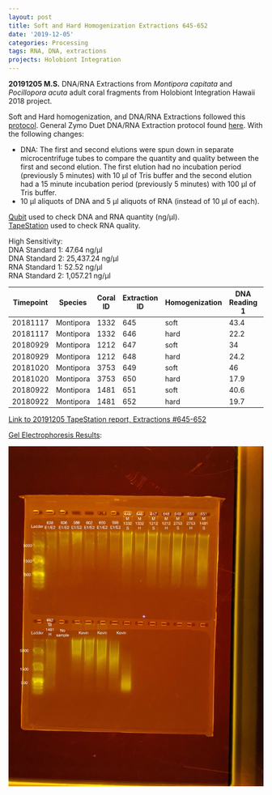 ```yaml
---
layout: post
title: Soft and Hard Homogenization Extractions 645-652
date: '2019-12-05'
categories: Processing
tags: RNA, DNA, extractions
projects: Holobiont Integration
---
```


**20191205 M.S.**
DNA/RNA Extractions from *Montipora capitata* and *Pocillopora acuta* adult coral fragments from Holobiont Integration Hawaii 2018 project.  

Soft and Hard homogenization, and DNA/RNA Extractions followed this [protocol](https://github.com/emmastrand/EmmaStrand_Notebook/blob/master/_posts/2019-06-05-Soft-and-Hard-Homogenization-Protocol.md). General Zymo Duet DNA/RNA Extraction protocol found [here](https://github.com/emmastrand/EmmaStrand_Notebook/blob/master/_posts/2019-05-31-Zymo-Duet-RNA-DNA-Extraction-Protocol.md). With the following changes:  
- DNA: The first and second elutions were spun down in separate microcentrifuge tubes to compare the quantity and quality between the first and second elution. The first elution had no incubation period (previously 5 minutes) with 10 μl of Tris buffer and the second elution had a 15 minute incubation period (previously 5 minutes) with 100 μl of Tris buffer.  
- 10 μl aliquots of DNA and 5 μl aliquots of RNA (instead of 10 μl of each).  


[Qubit](https://github.com/emmastrand/EmmaStrand_Notebook/blob/master/_posts/2019-05-31-Qubit-Protocol.md) used to check DNA and RNA quantity (ng/μl).  
[TapeStation](https://github.com/emmastrand/EmmaStrand_Notebook/blob/master/_posts/2019-05-31-TapeStation-Protocol.md) used to check RNA quality.

High Sensitivity:  
DNA Standard 1:  47.64 ng/μl  
DNA Standard 2:  25,437.24 ng/μl  
RNA Standard 1:  52.52 ng/μl  
RNA Standard 2:  1,057.21 ng/μl

| Timepoint | Species   | Coral ID | Extraction ID | Homogenization | DNA Reading 1 | DNA Reading 2 | Average DNA ng/μl | RNA Reading 1 | RNA Reading 2 | Average RNA ng/μl | RIN |
|-----------|-----------|----------|---------------|----------------|---------------|---------------|-------------------|---------------|---------------|-------------------|-----|
| 20181117  | Montipora | 1332     | 645           | soft           | 43.4          | 43.2          | 43.3              | 19.9          | 19.9          | 19.9              | 7.9 |
| 20181117  | Montipora | 1332     | 646           | hard           | 22.2          | 22.2          | 22.2              | 9.4           | 9.44          | 9.42              | NA  |
| 20180929  | Montipora | 1212     | 647           | soft           | 34            | 34            | 34                | 22.4          | 22.4          | 22.4              | 8.4 |
| 20180929  | Montipora | 1212     | 648           | hard           | 24.2          | 24.2          | 24.2              | 14.2          | 14.1          | 14.15             | NA  |
| 20181020  | Montipora | 3753     | 649           | soft           | 46            | 46            | 46                | 28.6          | 28.6          | 28.6              | 8.9 |
| 20181020  | Montipora | 3753     | 650           | hard           | 17.9          | 17.9          | 17.9              | 11            | 11            | 11                | NA  |
| 20180922  | Montipora | 1481     | 651           | soft           | 40.6          | 40.4          | 40.5              | 24            | 24            | 24                | 8.2 |
| 20180922  | Montipora | 1481     | 652           | hard           | 19.7          | 19.6          | 19.65             | 11.8          | 11.8          | 11.8              | NA  |


[Link to 20191205 TapeStation report, Extractions #645-652](https://github.com/emmastrand/EmmaStrand_Notebook/blob/master/TapeStation/2019-12-05%20-%2017.27.49.pdf)

[Gel Electrophoresis Results](https://github.com/emmastrand/EmmaStrand_Notebook/blob/master/_posts/2019-07-16-Gel-Electrophoresis-Protocol.md):

![20191205 Extractions #645-652](https://github.com/emmastrand/EmmaStrand_Notebook/blob/master/images/20191205.jpg?raw=true)
